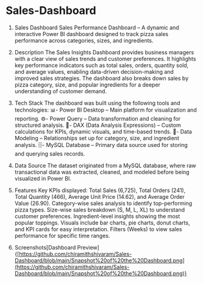 # Sales-Dashboard

1. Sales Dashboard
   Sales Performance Dashboard – A dynamic and interactive Power BI dashboard designed to track pizza sales performance across categories, sizes, and ingredients.

2. Description
   The Sales Insights Dashboard provides business managers with a clear view of sales trends and customer preferences. It highlights key performance indicators such      as total sales, orders, quantity sold, and average values, enabling data-driven decision-making and improved sales strategies. The dashboard also breaks down sales    by pizza category, size, and popular ingredients for a deeper understanding of customer demand.

3. Tech Stack
   The dashboard was built using the following tools and technologies:
   📊- Power BI Desktop – Main platform for visualization and reporting.
   ⚙️- Power Query – Data transformation and cleaning for structured analysis.
   📐- DAX (Data Analysis Expressions) – Custom calculations for KPIs, dynamic visuals, and time-based trends.
   🔗- Data Modeling – Relationships set up for category, size, and ingredient analysis.
   🗄️- MySQL Database – Primary data source used for storing and querying sales records.

4. Data Source
   The dataset originated from a MySQL database, where raw transactional data was extracted, cleaned, and modeled before being visualized in Power BI.

5. Features
   Key KPIs displayed: Total Sales (6,725), Total Orders (241), Total Quantity (466), Average Unit Price (14.62), and Average Order Value (26.90).
   Category-wise sales analysis to identify top-performing pizza types.
   Size-wise sales breakdown (S, M, L, XL) to understand customer preferences.
   Ingredient-level insights showing the most popular toppings.
   Visuals include bar charts, pie charts, donut charts, and KPI cards for easy interpretation.
   Filters (Weeks) to view sales performance for specific time ranges.

6. Screenshots[Dashboard Preview]{[https://github.com/chiramithshivaram/Sales-Dashboard/blob/main/Snapshot%20of%20the%20Dashboard.png](https://github.com/chiramithshivaram/Sales-Dashboard/blob/main/Snapshot%20of%20the%20Dashboard.png)}
